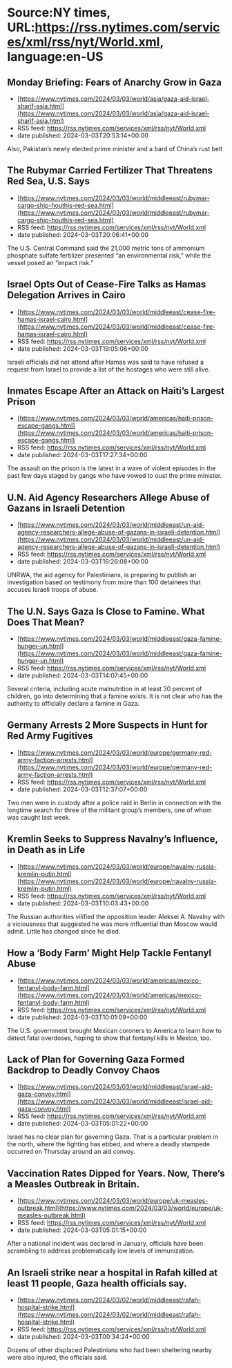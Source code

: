 # Source:NY times, URL:https://rss.nytimes.com/services/xml/rss/nyt/World.xml, language:en-US

## Monday Briefing: Fears of Anarchy Grow in Gaza
 - [https://www.nytimes.com/2024/03/03/world/asia/gaza-aid-israel-sharif-asia.html](https://www.nytimes.com/2024/03/03/world/asia/gaza-aid-israel-sharif-asia.html)
 - RSS feed: https://rss.nytimes.com/services/xml/rss/nyt/World.xml
 - date published: 2024-03-03T20:53:14+00:00

Also, Pakistan’s newly elected prime minister and a bard of China’s rust belt

## The Rubymar Carried Fertilizer That Threatens Red Sea, U.S. Says
 - [https://www.nytimes.com/2024/03/03/world/middleeast/rubymar-cargo-ship-houthis-red-sea.html](https://www.nytimes.com/2024/03/03/world/middleeast/rubymar-cargo-ship-houthis-red-sea.html)
 - RSS feed: https://rss.nytimes.com/services/xml/rss/nyt/World.xml
 - date published: 2024-03-03T20:06:41+00:00

The U.S. Central Command said the 21,000 metric tons of ammonium phosphate sulfate fertilizer presented “an environmental risk,” while the vessel posed an “impact risk.”

## Israel Opts Out of Cease-Fire Talks as Hamas Delegation Arrives in Cairo
 - [https://www.nytimes.com/2024/03/03/world/middleeast/cease-fire-hamas-israel-cairo.html](https://www.nytimes.com/2024/03/03/world/middleeast/cease-fire-hamas-israel-cairo.html)
 - RSS feed: https://rss.nytimes.com/services/xml/rss/nyt/World.xml
 - date published: 2024-03-03T19:05:06+00:00

Israeli officials did not attend after Hamas was said to have refused a request from Israel to provide a list of the hostages who were still alive.

## Inmates Escape After an Attack on Haiti’s Largest Prison
 - [https://www.nytimes.com/2024/03/03/world/americas/haiti-prison-escape-gangs.html](https://www.nytimes.com/2024/03/03/world/americas/haiti-prison-escape-gangs.html)
 - RSS feed: https://rss.nytimes.com/services/xml/rss/nyt/World.xml
 - date published: 2024-03-03T17:27:34+00:00

The assault on the prison is the latest in a wave of violent episodes in the past few days staged by gangs who have vowed to oust the prime minister.

## U.N. Aid Agency Researchers Allege Abuse of Gazans in Israeli Detention
 - [https://www.nytimes.com/2024/03/03/world/middleeast/un-aid-agency-researchers-allege-abuse-of-gazans-in-israeli-detention.html](https://www.nytimes.com/2024/03/03/world/middleeast/un-aid-agency-researchers-allege-abuse-of-gazans-in-israeli-detention.html)
 - RSS feed: https://rss.nytimes.com/services/xml/rss/nyt/World.xml
 - date published: 2024-03-03T16:26:08+00:00

UNRWA, the aid agency for Palestinians, is preparing to publish an investigation based on testimony from more than 100 detainees that accuses Israeli troops of abuse.

## The U.N. Says Gaza Is Close to Famine. What Does That Mean?
 - [https://www.nytimes.com/2024/03/03/world/middleeast/gaza-famine-hunger-un.html](https://www.nytimes.com/2024/03/03/world/middleeast/gaza-famine-hunger-un.html)
 - RSS feed: https://rss.nytimes.com/services/xml/rss/nyt/World.xml
 - date published: 2024-03-03T14:07:45+00:00

Several criteria, including acute malnutrition in at least 30 percent of children, go into determining that a famine exists. It is not clear who has the authority to officially declare a famine in Gaza.

## Germany Arrests 2 More Suspects in Hunt for Red Army Fugitives
 - [https://www.nytimes.com/2024/03/03/world/europe/germany-red-army-faction-arrests.html](https://www.nytimes.com/2024/03/03/world/europe/germany-red-army-faction-arrests.html)
 - RSS feed: https://rss.nytimes.com/services/xml/rss/nyt/World.xml
 - date published: 2024-03-03T12:37:07+00:00

Two men were in custody after a police raid in Berlin in connection with the longtime search for three of the militant group’s members, one of whom was caught last week.

## Kremlin Seeks to Suppress Navalny’s Influence, in Death as in Life
 - [https://www.nytimes.com/2024/03/03/world/europe/navalny-russia-kremlin-putin.html](https://www.nytimes.com/2024/03/03/world/europe/navalny-russia-kremlin-putin.html)
 - RSS feed: https://rss.nytimes.com/services/xml/rss/nyt/World.xml
 - date published: 2024-03-03T10:03:43+00:00

The Russian authorities vilified the opposition leader Aleksei A. Navalny with a viciousness that suggested he was more influential than Moscow would admit. Little has changed since he died.

## How a ‘Body Farm’ Might Help Tackle Fentanyl Abuse
 - [https://www.nytimes.com/2024/03/03/world/americas/mexico-fentanyl-body-farm.html](https://www.nytimes.com/2024/03/03/world/americas/mexico-fentanyl-body-farm.html)
 - RSS feed: https://rss.nytimes.com/services/xml/rss/nyt/World.xml
 - date published: 2024-03-03T10:01:09+00:00

The U.S. government brought Mexican coroners to America to learn how to detect fatal overdoses, hoping to show that fentanyl kills in Mexico, too.

## Lack of Plan for Governing Gaza Formed Backdrop to Deadly Convoy Chaos
 - [https://www.nytimes.com/2024/03/03/world/middleeast/israel-aid-gaza-convoy.html](https://www.nytimes.com/2024/03/03/world/middleeast/israel-aid-gaza-convoy.html)
 - RSS feed: https://rss.nytimes.com/services/xml/rss/nyt/World.xml
 - date published: 2024-03-03T05:01:22+00:00

Israel has no clear plan for governing Gaza. That is a particular problem in the north, where the fighting has ebbed, and where a deadly stampede occurred on Thursday around an aid convoy.

## Vaccination Rates Dipped for Years. Now, There’s a Measles Outbreak in Britain.
 - [https://www.nytimes.com/2024/03/03/world/europe/uk-measles-outbreak.html](https://www.nytimes.com/2024/03/03/world/europe/uk-measles-outbreak.html)
 - RSS feed: https://rss.nytimes.com/services/xml/rss/nyt/World.xml
 - date published: 2024-03-03T05:01:15+00:00

After a national incident was declared in January, officials have been scrambling to address problematically low levels of immunization.

## An Israeli strike near a hospital in Rafah killed at least 11 people, Gaza health officials say.
 - [https://www.nytimes.com/2024/03/02/world/middleeast/rafah-hospital-strike.html](https://www.nytimes.com/2024/03/02/world/middleeast/rafah-hospital-strike.html)
 - RSS feed: https://rss.nytimes.com/services/xml/rss/nyt/World.xml
 - date published: 2024-03-03T00:34:24+00:00

Dozens of other displaced Palestinians who had been sheltering nearby were also injured, the officials said.

